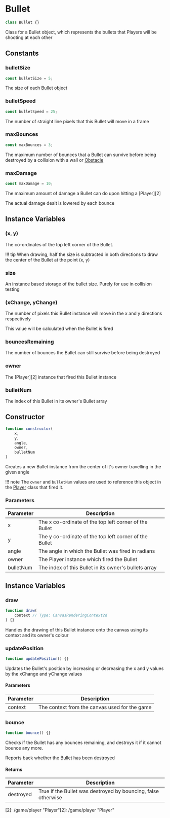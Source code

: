 # Bullet
```js
class Bullet {}
```

Class for a Bullet object, which represents the bullets that Players will be shooting at each other

## Constants

### bulletSize
```js
const bulletSize = 5;
```

The size of each Bullet object

### bulletSpeed
```js
const bulletSpeed = 25;
```

The number of straight line pixels that this Bullet will move in a frame

### maxBounces
```js
const maxBounces = 3;
```

The maximum number of bounces that a Bullet can survive before being destroyed by a collision with a wall or [Obstacle][1]

### maxDamage
```js
const maxDamage = 10;
```

The maximum amount of damage a Bullet can do upon hitting a [Player][2]

The actual damage dealt is lowered by each bounce

## Instance Variables

### (x, y)

The co-ordinates of the top left corner of the Bullet.

!!! tip
    When drawing, half the size is subtracted in both directions to draw the center of the Bullet at the point (x, y)

### size

An instance based storage of the bullet size. Purely for use in collision testing

### (xChange, yChange)

The number of pixels this Bullet instance will move in the x and y directions respectively

This value will be calculated when the Bullet is fired

### bouncesRemaining

The number of bounces the Bullet can still survive before being destroyed

### owner

The [Player][2] instance that fired this Bullet instance

### bulletNum

The index of this Bullet in its owner's Bullet array

## Constructor
```js
function constructor(
	x,
	y,
	angle,
	owner,
	bulletNum
)
```

Creates a new Bullet instance from the center of it's owner travelling in the given angle

!!! note
	The `owner` and `bulletNum` values are used to reference this object in the [Player][1] class that fired it.

### Parameters
| Parameter |                      Description                       |
| --------- | ------------------------------------------------------ |
|     x     | The x co-ordinate of the top left corner of the Bullet |
|     y     | The y co-ordinate of the top left corner of the Bullet |
|   angle   |   The angle in which the Bullet was fired in radians   |
|   owner   |       The Player instance which fired the Bullet       |
| bulletNum |  The index of this Bullet in its owner's bullets array |

## Instance Variables

### draw
```js
function draw(
    context // Type: CanvasRenderingContext2d
) {}
```

Handles the drawing of this Bullet instance onto the canvas using its context and its owner's colour

### updatePosition
```js
function updatePosition() {}
```

Updates the Bullet's position by increasing or decreasing the x and y values by the xChange and yChange values


#### Parameters
| Parameter |                  Description                  |
| --------- | --------------------------------------------- |
|  context  | The context from the canvas used for the game |

### bounce
```js
function bounce() {}
```

Checks if the Bullet has any bounces remaining, and destroys it if it cannot bounce any more.

Reports back whether the Bullet has been destroyed

#### Returns
| Parameter |                          Description                          |
| --------- | ------------------------------------------------------------- |
| destroyed | True if the Bullet was destroyed by bouncing, false otherwise |

[1]: /game/obstacle "Obstacle"
[2]: /game/player "Player"[2]: /game/player "Player"
